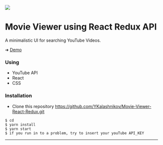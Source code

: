 
<img src='https://github.com/YKalashnikov/Movie-Viewer-React-Redux/blob/gh-pages/video-gif.gif'/>


# Movie Viewer using React Redux API

A minimalistic UI for searching YouTube Videos.

➜ [Demo](https://ykalashnikov.github.io/YouTube-API/)

### Using
- YouTube API
- React
- CSS



### Installation
- Clone this repository
https://github.com/YKalashnikov/Movie-Viewer-React-Redux.git

```shell
$ cd 
$ yarn install
$ yarn start
$ if you run in to a problem, try to insert your youTube API_KEY
```

---





